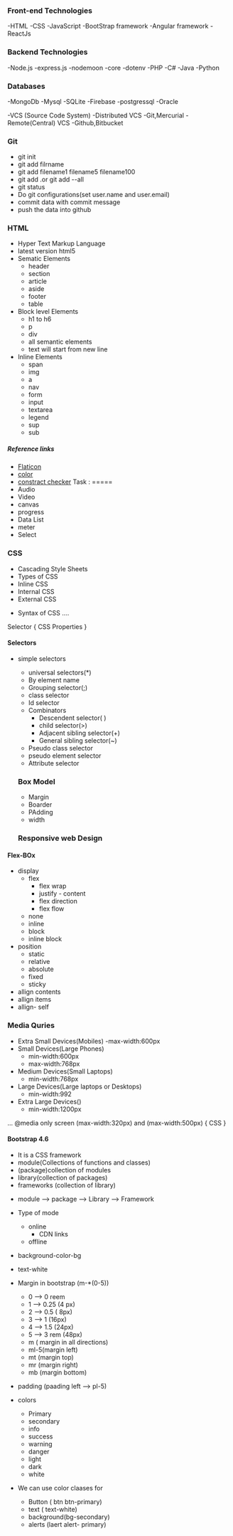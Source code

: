 ### Front-end Technologies

-HTML
-CSS
-JavaScript
-BootStrap framework
-Angular framework
-ReactJs

### Backend Technologies

-Node.js
       -express.js
	-nodemoon
	-core
	-dotenv
-PHP
-C#
-Java
-Python

### Databases

-MongoDb
-Mysql
-SQLite
-Firebase
-postgressql
-Oracle

-VCS  (Source Code System)
	-Distributed VCS
	 	-Git,Mercurial
	-Remote(Central) VCS
		-Github,Bitbucket
	
### Git
- git init
- git add filrname
- git add filename1 filename5 filename100
- git add .or git add --all
- git status
- Do git configurations(set user.name and user.email)
- commit data with commit message
- push the data into github

### HTML
- Hyper Text Markup Language
- latest version html5
- Sematic Elements
	- header
	- section
	- article
	- aside
	- footer
	- table
- Block level Elements
	- h1 to h6
	- p
	- div
	- all semantic elements
	- text will start from new line
- Inline Elements
	- span
	- img
	- a
	- nav
	- form
	- input
	- textarea
	- legend
	- sup
	- sub
 ##### Reference links
  - [ Flaticon]()
  - [color](https://htmlcolorcodes.com/)
  - [constract checker](https://webaim.org/resources/contrastchecker/)
  Task :
  =====
  - Audio
  - Video
  - canvas
  - progress
  - Data List
  - meter 
  - Select

 ### CSS
  - Cascading Style Sheets
  - Types of CSS
  - Inline CSS
  - Internal CSS
  - External CSS

  + Syntax of CSS
  ....

  Selector {
	  CSS Properties
  }
  #### Selectors
  + simple selectors
	- universal selectors(*)
	 - By element name
	 - Grouping selector(;)
	 - class selector
	 - Id selector
	
	+ Combinators
		+ Descendent selector( )
		+ child selector(>)
        + Adjacent sibling selector(+)
		+ General sibling selector(~)
	+ Pseudo class selector
	+ pseudo element selector
	+ Attribute selector

	### Box Model

	+ Margin
	+ Boarder
	+ PAdding
	+ width

	### Responsive web Design

#### Flex-BOx
+ display
	- flex
		- flex wrap
		- justify - content
		-  flex direction
		- flex flow
	- none
	- inline
	- block
	- inline block
+ position
	- static
	- relative
	- absolute
	- fixed
	- sticky
+ allign contents
+ allign items
+ allign- self

### Media Quries

- Extra Small Devices(Mobiles)
    -max-width:600px
- Small Devices(Large Phones)
	- min-width:600px
	- max-width:768px
- Medium Devices(Small Laptops)
	- min-width:768px
- Large Devices(Large laptops or Desktops)
	- min-width:992
- Extra Large Devices()
	- min-width:1200px

...
@media only screen (max-width:320px) and (max-width:500px) {
	CSS
} 

#### Bootstrap 4.6

- It is a CSS framework
- module(Collections of functions and classes)
- (package)collection of modules
- library(collection of packages)
- frameworks (collection of library)
+ module --> package --> Library --> Framework


+ Type of mode
	- online
	 	- CDN links
	- offline
+ background-color-bg
+ text-white 
+ Margin in bootstrap (m-*(0-5))
	 - 0 --> 0 reem
	 - 1 --> 0.25 (4 px)
	 -  2 --> 0.5 ( 8px)
	 - 3 --> 1 (16px)
	 - 4 --> 1.5 (24px)
     - 5 --> 3 rem (48px)
	 - m ( margin in all directions)
	 - ml-5(margin left)
	 - mt (margin top)
	 - mr (margin right)
	 - mb (margin bottom)
+ padding (paading left --> pl-5)

+ colors
	- Primary
	- secondary
	- info
	- success
	- warning
	- danger
	- light
	- dark
	- white


+ We can use color claases for 
	- Button ( btn btn-primary)
	- text ( text-white)
	- background(bg-secondary)
	- alerts (laert alert- primary)